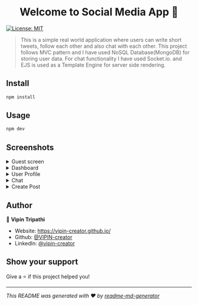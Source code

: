 <h1 align="center">Welcome to Social Media App 👋</h1>
<p>
  <a href="#" target="_blank">
    <img alt="License: MIT" src="https://img.shields.io/badge/License-MIT-yellow.svg" />
  </a>
</p>

>  This is a simple real world application where users can write short tweets, follow each other and also chat with each other. This project follows MVC pattern and I have used NoSQL Database(MongoDB) for storing user data. For chat functionality I have used Socket.io. and EJS is used as a Template Engine for server side rendering. 

## Install

```sh
npm install
```

## Usage

```sh
npm dev
```

## Screenshots

<details>
<summary>Guest screen</summary>

![image](https://github.com/VIPIN-creator/Social-Media-App/assets/59695863/15560a4f-0ba0-41c9-9b5f-597936195e4e)
</details>

<details>
<summary>Dashboard</summary>
![image](https://github.com/VIPIN-creator/Social-Media-App/assets/59695863/cebaf39b-1b50-49cd-9d5d-659d03549614)
</details>

<details>
<summary>User Profile</summary>
![image](https://github.com/VIPIN-creator/Social-Media-App/assets/59695863/069df470-844e-4b71-9403-f6e920ccdf08)
</details>

<details>
<summary>Chat</summary>
![image](https://github.com/VIPIN-creator/Social-Media-App/assets/59695863/81a66123-abcc-461a-af64-a0dd4aed81ac)
</details>

<details>
<summary>Create Post</summary>
![image](https://github.com/VIPIN-creator/Social-Media-App/assets/59695863/7cf89a67-7552-422b-bef0-f9074bf8f8c0)
</details>


## Author

👤 **Vipin Tripathi**

* Website: https://vipin-creator.github.io/
* Github: [@VIPIN-creator](https://github.com/VIPIN-creator)
* LinkedIn: [@vipin-creator](https://linkedin.com/in/vipin-creator)

## Show your support

Give a ⭐️ if this project helped you!

***
_This README was generated with ❤️ by [readme-md-generator](https://github.com/kefranabg/readme-md-generator)_
